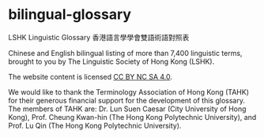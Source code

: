 # bilingual-glossary
LSHK Linguistic Glossary 香港語言學學會雙語術語對照表

Chinese and English bilingual listing of more than 7,400 linguistic terms, brought to you by The Linguistic Society of Hong Kong (LSHK).

The website content is licensed [CC BY NC SA 4.0](http://creativecommons.org/licenses/by-nc-sa/4.0/).

We would like to thank the Terminology Association of Hong Kong (TAHK) for their generous financial support for the development of this glossary. The members of TAHK are: Dr. Lun Suen Caesar (City University of Hong Kong), Prof. Cheung Kwan-hin (The Hong Kong Polytechnic University), and Prof. Lu Qin (The Hong Kong Polytechnic University).